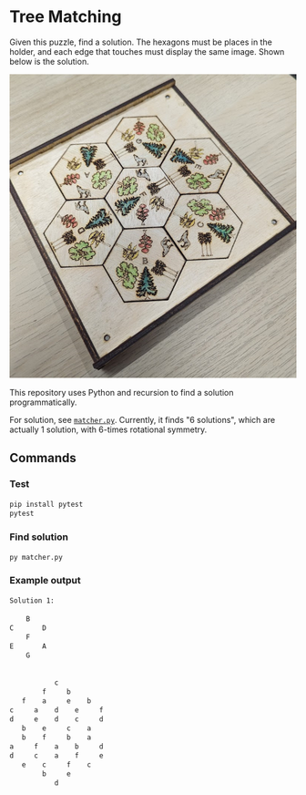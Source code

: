 # Tree Matching

Given this puzzle, find a solution. The hexagons must be places in the holder, and each edge that touches must display the same image. Shown below is the solution.

![Picture of wooden puzzle](images/puzzle.png)

This repository uses Python and recursion to find a solution programmatically.

For solution, see [`matcher.py`](./matcher.py). Currently, it finds "6 solutions", which are actually 1 solution, with 6-times rotational symmetry.

## Commands

### Test

```bash
pip install pytest
pytest
```

### Find solution

```bash
py matcher.py
```

### Example output

```text
Solution 1:

    B
C       D
    F
E       A
    G


           c
        f     b
   f    a     e    b
c     a    d    e     f
d     e    d    c     d
   b    e     c    a
   b    f     b    a
a     f    a    b     d
d     c    a    f     e
   e    c     f    c
        b     e
           d
```
